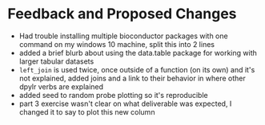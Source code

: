# Feedback and Proposed Changes
* Had trouble installing multiple bioconductor packages with one command on my windows 10 machine, split this into 2 lines
* added a brief blurb about using the data.table package for working with larger tabular datasets
* `left_join` is used twice, once outside of a function (on its own) and it's not explained, added joins and a link to their behavior in where other dpylr verbs are explained
* added seed to random probe plotting so it's reproducible
* part 3 exercise wasn't clear on what deliverable was expected, I changed it to say to plot this new column